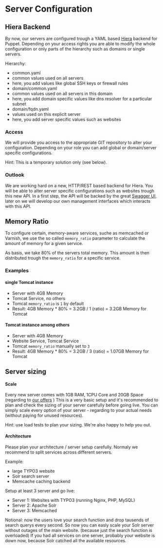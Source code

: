 # Server Configuration

## Hiera Backend

By now, our servers are configured trough a YAML based [Hiera](https://docs.puppetlabs.com/hiera/1/) backend for Puppet. Depending on your access rights you are able to modify the whole configuration or only parts of the hierarchy such as domains or single servers.

Hierarchy:

 * common.yaml
  * common values used on all servers
  * here, you add values like global SSH keys or firewall rules
 * domain/common.yaml
  * common values used on all servers in this domain
  * here, you add domain specific values like dns resolver for a particular subnet
 * domain/fqdn.yaml
  * values used on this explicit server
  * here, you add server specific values such as websites


### Access

We will provide you access to the appropriate GIT repository to alter your configuration. Depending on your role you can add global or domain/server specific configurations.

Hint: This is a temporary solution only (see below).


### Outlook

We are working hard on a new, HTTP/REST based backend for Hiera. You will be able to alter server specific configurations such as websites trough this new API. In a first step, the API will be backed by the great [Swagger UI](http://petstore.swagger.io/), later on we will develop our own management interfaces which interacts with this API.


## Memory Ratio

To configure certain, memory-aware services, suche as memcached or Varnish, we use the so called `memory_ratio` parameter to calculate the amount of memory for a given service.

As basis, we take 80% of the servers total memory. This amount is then distributed trough the `memory_ratio` for a specific service.


### Examples

#### single Tomcat instance

 * Server with 4GB Memory
 * Tomcat Service, no others
 * Tomcat `memory_ratio` is `1` by default
 * Result: 4GB Memory * 80% = 3.2GB / 1 (ratio) = 3.2GB Memory for Tomcat

#### Tomcat instance among others

 * Server with 4GB Memory
 * Website Service, Tomcat Service
 * Tomcat `memory_ratio` manually set to `3`
 * Result: 4GB Memory * 80% = 3.2GB / 3 (ratio) = 1.07GB Memory for Tomcat


## Server sizing

#### Scale

Every new server comes with 1GB RAM, 1CPU Core and 20GB Space (regarding to [our offers](https://www.snowflake.ch/hosting-betrieb/managed-server/) )
This is a very basic setup and it's recommended to plan and check the sizing of your server carefully before going live. 
You can simply scale every option of your server - regarding to your actual needs (without paying for unused resources). 

Hint: use load tests to plan your sizing. We're also happy to help you out.

#### Architecture

Please plan your architecture / server setup carefully. Normaly we recommend to split services across different servers. 

Example:

* large TYPO3 website
* Solr search server
* Memcache caching backend

Setup at least 3 server and go live:

* Server 1: Websites with TYPO3 (running Nginx, PHP, MySQL)
* Server 2: Apache Solr 
* Server 3: Memcached

Notional: now the users love your search function and drop tausends of search querys every second.
So now you can easly scale your Solr server without outages of the main website. (because just the search function is overloaded)
If you had all services on one server, probably your website is down now, because Solr catched all the available resources.

